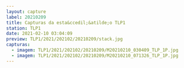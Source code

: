 ```yaml
---
layout: capture
label: 20210209
title: Capturas da esta&ccedil;&atilde;o TLP1
station: TLP1
date: 2021-02-10 03:04:09
preview: TLP1/2021/202102/20210209/stack.jpg
capturas:
  - imagem: TLP1/2021/202102/20210209/M20210210_030409_TLP_1P.jpg
  - imagem: TLP1/2021/202102/20210209/M20210210_071326_TLP_1P.jpg
---
```

